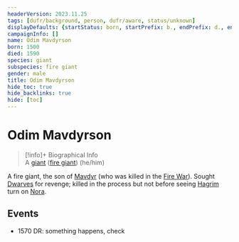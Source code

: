 ```yaml
---
headerVersion: 2023.11.25
tags: [dufr/background, person, dufr/aware, status/unknown]
displayDefaults: {startStatus: born, startPrefix: b., endPrefix: d., endStatus: died}
campaignInfo: []
name: Odim Mavdyrson
born: 1500
died: 1590
species: giant
subspecies: fire giant
gender: male
title: Odim Mavdyrson
hide_toc: true
hide_backlinks: true
hide: [toc]
---
```

# Odim Mavdyrson
>[!info]+ Biographical Info  
> A [giant](<../../species/children-of-the-divine/giants.md>) ([fire giant](<../../species/children-of-the-divine/giants.md>)) (he/him)  
> 

A fire giant, the son of [Mavdyr](<./mavdyr.md>) (who was killed in the [Fire War](<../../events/1500s/fire-war.md>)). Sought [Dwarves](<../../species/children-of-the-embodied-gods/dwarves/dwarves.md>) for revenge; killed in the process but not before seeing [Hagrim](<../dwarves/hagrim.md>) turn on [Nora](<../dwarves/nora-silverspark.md>). 

## Events

- 1570 DR: something happens, check 